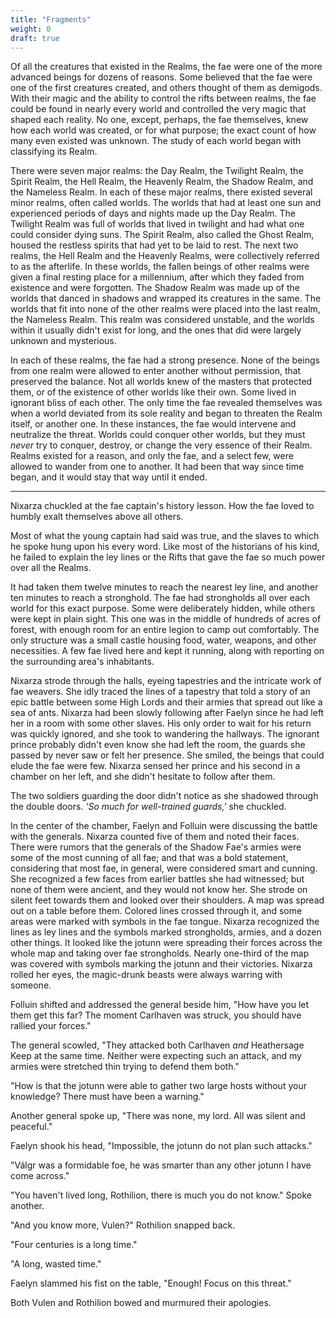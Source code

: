 ```yaml
---
title: "Fragments"
weight: 0
draft: true
---
```

Of all the creatures that existed in the Realms, the fae were one of the more advanced beings for dozens of reasons. Some believed that the fae were one of the first creatures created, and others thought of them as demigods. With their magic and the ability to control the rifts between realms, the fae could be found in nearly every world and controlled the very magic that shaped each reality. No one, except, perhaps, the fae themselves, knew how each world was created, or for what purpose; the exact count of how many even existed was unknown. The study of each world began with classifying its Realm.

There were seven major realms: the Day Realm, the Twilight Realm, the Spirit Realm, the Hell Realm, the Heavenly Realm, the Shadow Realm, and the Nameless Realm. In each of these major realms, there existed several minor realms, often called worlds. The worlds that had at least one sun and experienced periods of days and nights made up the Day Realm. The Twilight Realm was full of worlds that lived in twilight and had what one could consider dying suns. The Spirit Realm, also called the Ghost Realm, housed the restless spirits that had yet to be laid to rest. The next two realms, the Hell Realm and the Heavenly Realms, were collectively referred to as the afterlife. In these worlds, the fallen beings of other realms were given a final resting place for a millennium, after which they faded from existence and were forgotten. The Shadow Realm was made up of the worlds that danced in shadows and wrapped its creatures in the same. The worlds that fit into none of the other realms were placed into the last realm, the Nameless Realm. This realm was considered unstable, and the worlds within it usually didn't exist for long, and the ones that did were largely unknown and mysterious.

In each of these realms, the fae had a strong presence. None of the beings from one realm were allowed to enter another without permission, that preserved the balance. Not all worlds knew of the masters that protected them, or of the existence of other worlds like their own. Some lived in ignorant bliss of each other. The only time the fae revealed themselves was when a world deviated from its sole reality and began to threaten the Realm itself, or another one. In these instances, the fae would intervene and neutralize the threat. Worlds could conquer other worlds, but they must *never* try to conquer, destroy, or change the very essence of their Realm. Realms existed for a reason, and only the fae, and a select few, were allowed to wander from one to another. It had been that way since time began, and it would stay that way until it ended.

***

Nixarza chuckled at the fae captain's history lesson. How the fae loved to humbly exalt themselves above all others.

Most of what the young captain had said was true, and the slaves to which he spoke hung upon his every word. Like most of the historians of his kind, he failed to explain the ley lines or the Rifts that gave the fae so much power over all the Realms.

It had taken them twelve minutes to reach the nearest ley line, and another ten minutes to reach a stronghold. The fae had strongholds all over each world for this exact purpose. Some were deliberately hidden, while others were kept in plain sight. This one was in the middle of hundreds of acres of forest, with enough room for an entire legion to camp out comfortably. The only structure was a small castle housing food, water, weapons, and other necessities. A few fae lived here and kept it running, along with reporting on the surrounding area's inhabitants.

Nixarza strode through the halls, eyeing tapestries and the intricate work of fae weavers. She idly traced the lines of a tapestry that told a story of an epic battle between some High Lords and their armies that spread out like a sea of ants. Nixarza had been slowly following after Faelyn since he had left her in a room with some other slaves. His only order to wait for his return was quickly ignored, and she took to wandering the hallways. The ignorant prince probably didn't even know she had left the room, the guards she passed by never saw or felt her presence. She smiled, the beings that could elude the fae were few. Nixarza sensed her prince and his second in a chamber on her left, and she didn't hesitate to follow after them.

The two soldiers guarding the door didn't notice as she shadowed through the double doors. *'So much for well-trained guards,'* she chuckled.

In the center of the chamber, Faelyn and Folluin were discussing the battle with the generals. Nixarza counted five of them and noted their faces. There were rumors that the generals of the Shadow Fae's armies were some of the most cunning of all fae; and that was a bold statement, considering that most fae, in general, were considered smart and cunning. She recognized a few faces from earlier battles she had witnessed; but none of them were ancient, and they would not know her. She strode on silent feet towards them and looked over their shoulders. A map was spread out on a table before them. Colored lines crossed through it, and some areas were marked with symbols in the fae tongue. Nixarza recognized the lines as ley lines and the symbols marked strongholds, armies, and a dozen other things. It looked like the jotunn were spreading their forces across the whole map and taking over fae strongholds. Nearly one-third of the map was covered with symbols marking the jotunn and their victories. Nixarza rolled her eyes, the magic-drunk beasts were always warring with someone.

Folluin shifted and addressed the general beside him, "How have you let them get this far? The moment Carlhaven was struck, you should have rallied your forces."

The general scowled, "They attacked both Carlhaven *and* Heathersage Keep at the same time. Neither were expecting such an attack, and my armies were stretched thin trying to defend them both."

"How is that the jotunn were able to gather two large hosts without your knowledge? There must have been a warning."

Another general spoke up, "There was none, my lord. All was silent and peaceful."

Faelyn shook his head, "Impossible, the jotunn do not plan such attacks."

"Válgr was a formidable foe, he was smarter than any other jotunn I have come across."

"You haven't lived long, Rothilion, there is much you do not know." Spoke another.

"And you know more, Vulen?" Rothilion snapped back.

"Four centuries is a long time."

"A long, wasted time."

Faelyn slammed his fist on the table, "Enough! Focus on this threat."

Both Vulen and Rothilion bowed and murmured their apologies.
